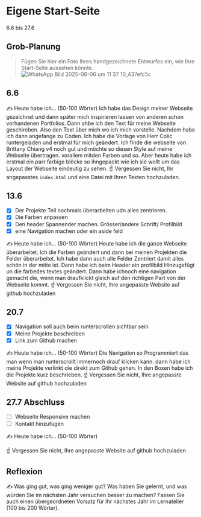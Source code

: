 # Eigene Start-Seite

6.6 bis 27.6

## Grob-Planung

> Fügen Sie hier ein Foto Ihres handgezeichnete Entwurfes ein, wie Ihre Start-Seite aussehen könnte.
![WhatsApp Bild 2025-06-06 um 11 37 10_437efc5c](https://github.com/user-attachments/assets/89bd002b-e31f-44b2-bb91-be4226c3e09d)

## 6.6

✍️ Heute habe ich... (50-100 Wörter)
Ich habe das Design meiner Webseite gezeichnet und dann später mich inspirieren lassen von anderen schon vorhandenen Portfolios. Dann ahbe ich den Text für meine Webseite geschireben. Also den Text über mich wo ich mich vorstelle. Nachdem habe ich dann angefange zu Coden. Ich habe die Vorlage von Herr Colic runtergeladen und erstmal für mich geändert. Ich finde die webseite von Brittany Chiang v4 noch gut und möchte so diesen Style auf meine Webseite übertragen. vorallem mitden Farben und so. Aber heute habe ich erstmal ein parr farbige blöcke so ihngepackt wie ich sie wollt um das Layout der Webseite eindeutig zu sehen.
☝️ Vergessen Sie nicht, Ihr angepasstes `index.html` und eine Datei mit Ihren Texten hochzuladen.

## 13.6

- [x] Der Projekte Teil nochmals überarbeiten udn alles zentrieren.
- [x] Die Farben anpassen
- [x] Den header Spannender machen. Grösser/andere Schrift/ Profilbild
- [x] eine Navigation machen oder ein aside feld

✍️ Heute habe ich... (50-100 Wörter)
Heute habe ich die ganze Webseite überarbeitet. Ich die Farben geändert und dann bei meinen Projekten die Felder überarbeitet. Ich habe dann auch alle Felder Zentriert damit alles schön in der mitte ist. Dann habe ich beim Header ein profilbild Hinzugefügt un die farbedes textes geändert. Dann habe ichnoch eine navigation gemacht die, wenn man draufklickt gleich auf den richtigen Part von der Webseite kommt.
☝️ Vergessen Sie nicht, Ihre angepasste Website auf github hochzuladen

## 20.7

- [x] Navigation soll auch beim runterscrollen sichtbar sein
- [x] Meine Projekte beschreiben
- [x] Link zum Github machen

✍️ Heute habe ich... (50-100 Wörter)
Die Navigation so Programmiert das man wenn man runterscrollt immernoch drauf klicken kann. dann habe ich meine Projekte verlinkt die direkt zum Github gehen. In den Boxen habe ich die Projekte kurz beschrieben.
☝️ Vergessen Sie nicht, Ihre angepasste Website auf github hochzuladen

## 27.7 Abschluss

- [ ] Webseite Responsive machen
- [ ] Kontakt hinzufügen

✍️ Heute habe ich... (50-100 Wörter)

☝️ Vergessen Sie nicht, Ihre angepasste Website auf github hochzuladen

## Reflexion

✍️ Was ging gut, was ging weniger gut? Was haben Sie gelernt, und was würden Sie im nächsten Jahr versuchen besser zu machen? Fassen Sie auch einen übergeordneten Vorsatz für Ihr nächstes Jahr im Lernatelier (100 bis 200 Wörter).
